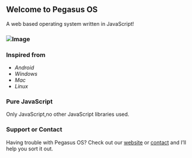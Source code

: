 ## Welcome to Pegasus OS
A web based operating system written in JavaScript!
### ![Image](http://pegasus-os.comxa.com/pegasus_demo/res/assets/favicon.png)
### Inspired from
- _Android_
- _Windows_
- _Mac_
- _Linux_

### Pure JavaScript

Only JavaScript,no other JavaScript libraries used.



### Support or Contact

Having trouble with Pegasus OS? Check out our [website](https://pegasus-os.comxa.com) or [contact](https://pegasus-os.000webhostapp.com/#contact) and I’ll help you sort it out.